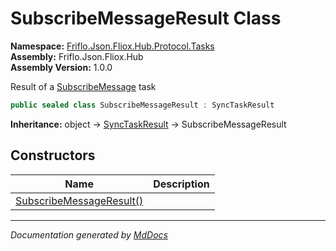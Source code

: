 ﻿<!--  
  <auto-generated>   
    The contents of this file were generated by a tool.  
    Changes to this file may be list if the file is regenerated  
  </auto-generated>   
-->

# SubscribeMessageResult Class

**Namespace:** [Friflo.Json.Fliox.Hub.Protocol.Tasks](../index.md)  
**Assembly:** Friflo.Json.Fliox.Hub  
**Assembly Version:** 1.0.0

Result of a [SubscribeMessage](../SubscribeMessage/index.md) task

```csharp
public sealed class SubscribeMessageResult : SyncTaskResult
```

**Inheritance:** object → [SyncTaskResult](../SyncTaskResult/index.md) → SubscribeMessageResult

## Constructors

| Name                                              | Description |
| ------------------------------------------------- | ----------- |
| [SubscribeMessageResult()](constructors/index.md) |             |

___

*Documentation generated by [MdDocs](https://github.com/ap0llo/mddocs)*
